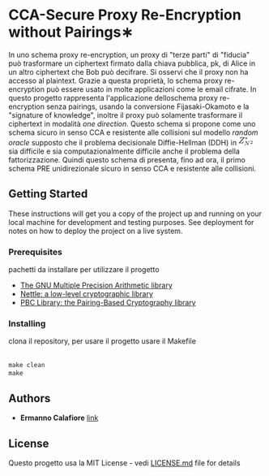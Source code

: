 # CCA-Secure Proxy Re-Encryption without Pairings∗ 

In uno schema proxy re-encryption, un proxy di "terze parti" di "fiducia" può trasformare un ciphertext firmato dalla chiava pubblica, pk, di Alice in un altro
ciphertext che Bob può decifrare. Si osservi che il proxy non ha accesso al plaintext. Grazie a questa proprietà, lo schema proxy re-encryption può essere
usato in molte applicazioni come le email cifrate. In questo progetto rappresenta l'applicazione delloschema proxy re-encryption senza pairings, usando la conversione Fijasaki-Okamoto e la "signature of knowledge", inoltre il proxy può solamente trasformare il ciphertext in modalità *one direction*. Questo
schema si propone come uno schema sicuro in senso CCA e resistente alle collisioni  sul modello *random oracle* supposto che il problema decisionale Diffie-Hellman (DDH) in ![Alt text](math-formula/render.cgi.png) sia difficile e sia computazionalmente difficile anche il problema della fattorizzazione. Quindi questo schema di presenta, fino ad ora, il primo schema PRE unidirezionale sicuro in senso CCA e resistente alle collisioni.

## Getting Started
These instructions will get you a copy of the project up and running on your local machine for development and testing purposes. See deployment for notes on how to deploy the project on a live system.



### Prerequisites
 pachetti da installare per utilizzare il progetto

* [ The GNU Multiple Precision Arithmetic library ](https://gmplib.org/)
* [ Nettle: a low-level cryptographic library ](https://www.lysator.liu.se/~nisse/nettle/)
* [ PBC Library: the Pairing-Based Cryptography library ](https://crypto.stanford.edu/pbc/)
 

### Installing

clona il repository, per usare il progetto usare il Makefile

```

make clean
make

```






## Authors
* **Ermanno Calafiore**  [link](https://github.com/r3hermann)


## License

Questo progetto usa la MIT License - vedi [LICENSE.md](LICENSE.md) file for details
